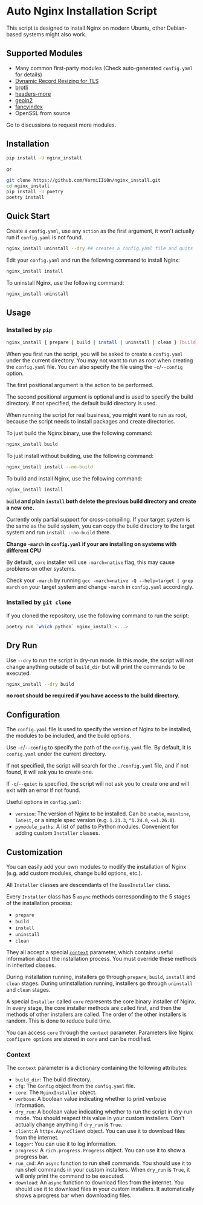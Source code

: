 # Auto Nginx Installation Script

This script is designed to install Nginx on modern Ubuntu, other Debian-based systems might also work.

## Supported Modules

- Many common first-party modules (Check auto-generated `config.yaml` for details)
- [Dynamic Record Resizing for TLS](https://github.com/nginx-modules/ngx_http_tls_dyn_size)
- [brotli](https://github.com/google/ngx_brotli)
- [headers-more](https://github.com/openresty/headers-more-nginx-module)
- [geoip2](https://github.com/leev/ngx_http_geoip2_module)
- [fancyindex](https://github.com/aperezdc/ngx-fancyindex)
- OpenSSL from source

Go to discussions to request more modules.

## Installation

```bash
pip install -U nginx_install
```

or

```bash
git clone https://github.com/VermiIIi0n/nginx_install.git
cd nginx_install
pip install -U poetry
poetry install
```

## Quick Start

Create a `config.yaml`, use any `action` as the first argument, it won't actually run if `config.yaml` is not found.

```bash
nginx_install uninstall --dry ## creates a config.yaml file and quits
```

Edit your `config.yaml` and run the following command to install Nginx:

```bash
nginx_install install
```

To uninstall Nginx, use the following command:

```bash
nginx_install uninstall
```

## Usage

### Installed by `pip`

```bash
nginx_install { prepare | build | install | uninstall | clean } [build_dir]
```

When you first run the script, you will be asked to create a `config.yaml` under the current directory. You may not want to run as root when creating the `config.yaml` file.
You can also specify the file using the `-c`/`--config` option.

The first positional argument is the action to be performed.

The second positional argument is optional and is used to specify the build directory. If not specified, the default build directory is used.

When running the script for real business, you might want to run as root, because the script needs to install packages and create directories.

To just build the Nginx binary, use the following command:

```bash
nginx_install build
```

To just install without building, use the following command:

```bash
nginx_install install --no-build
```

To build and install Nginx, use the following command:

```bash
nginx_install install
```

**`build` and plain `install` both delete the previous build directory and create a new one.**

Currently only partial support for cross-compiling. If your target system is the same as the build system, you can copy the build directory to the target system and run `install --no-build` there.

**Change `-march` in `config.yaml` if your are installing on systems with different CPU**

By default, `core` installer will use `-march=native` flag, this may cause problems on other systems.

Check your `-march` by running `gcc -march=native -Q --help=target | grep march` on your target system and change `-march` in `config.yaml` accordingly.

### Installed by `git clone`

If you cloned the repository, use the following command to run the script:

```bash
poetry run `which python` nginx_install <...>
```

## Dry Run

Use `--dry` to run the script in dry-run mode. In this mode, the script will not change anything outside of `build_dir` but will print the commands to be executed.

```bash
nginx_install --dry build
```

**no root should be required if you have access to the build directory.**

## Configuration

The `config.yaml` file is used to specify the version of Nginx to be installed, the modules to be included, and the build options.

Use `-c`/`--config` to specify the path of the `config.yaml` file. By default, it is `config.yaml` under the current directory.

If not specified, the script will search for the `./config.yaml` file, and if not found, it will ask you to create one.

If `-q`/`--quiet` is specified, the script will not ask you to create one and will exit with an error if not found.

Useful options in `config.yaml`:

- `version`: The version of Nginx to be installed. Can be `stable`, `mainline`, `latest`, or a simple spec version (e.g. `1.21.3`, `^1.24.0`, `<=1.26.0`).
- `pymodule_paths`: A list of paths to Python modules. Convenient for adding custom `Installer` classes.

## Customization

You can easily add your own modules to modify the installation of Nginx (e.g. add custom modules, change build options, etc.).

All `Installer` classes are descendants of the `BaseInstaller` class.

Every `Installer` class has 5 `async` methods corresponding to the 5 stages of the installation process:

- `prepare`
- `build`
- `install`
- `uninstall`
- `clean`

They all accept a special [`context`](#context) parameter, which contains useful information about the installation process. You must override these methods in inherited classes.

During installation running, installers go through `prepare`, `build`, `install` and `clean` stages. During uninstallation running, installers go through `uninstall` and `clean` stages.

A special `Installer` called `core` represents the core binary installer of Nginx. In every stage, the core installer methods are called first, and then the methods of other installers are called. The order of the other installers is random. This is done to reduce build time.

You can access `core` through the `context` parameter. Parameters like Nginx `configure options` are stored in `core` and can be modified.

### Context

The `context` parameter is a dictionary containing the following attributes:

- `build_dir`: The build directory.
- `cfg`: The `Config` object from the `config.yaml` file.
- `core`: The `NginxInstaller` object.
- `verbose`: A boolean value indicating whether to print verbose information.
- `dry_run`: A boolean value indicating whether to run the script in dry-run mode. You should respect this value in your custom installers. Don't actually change anything if `dry_run` is `True`.
- `client`: A `httpx.AsyncClient` object. You can use it to download files from the internet.
- `logger`: You can use it to log information.
- `progress`: A `rich.progress.Progress` object. You can use it to show a progress bar.
- `run_cmd`: An `async` function to run shell commands. You should use it to run shell commands in your custom installers. When `dry_run` is `True`, it will only print the command to be executed.
- `download`: An `async` function to download files from the internet. You should use it to download files in your custom installers. It automatically shows a progress bar when downloading files.
